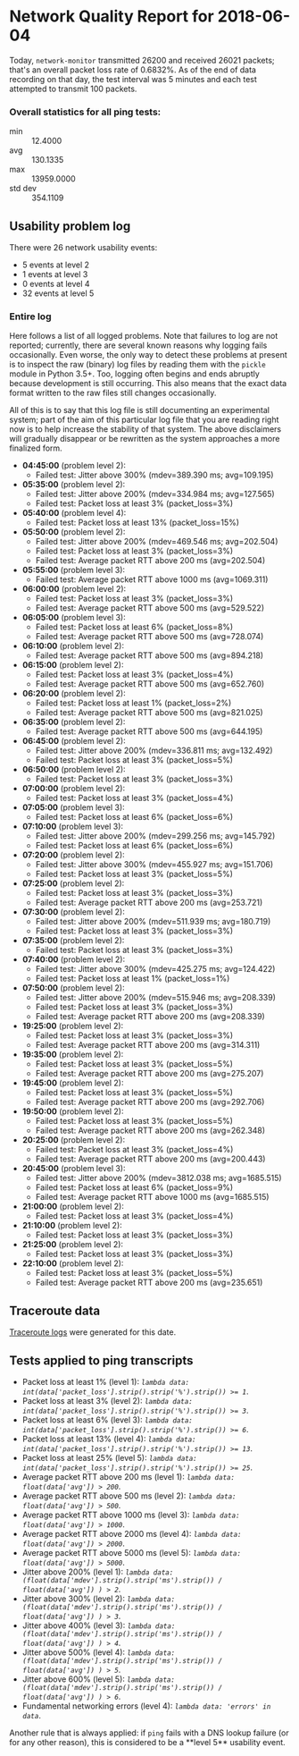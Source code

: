 
# Network Quality Report for 2018-06-04

Today, <code>network-monitor</code> transmitted 26200 and received 26021 packets; that's an overall packet loss rate of 0.6832%. As of the end of data recording on that day, the test interval was 5 minutes and each test attempted to transmit 100 packets.

### Overall statistics for all ping tests:

<dl>
<dt>min</dt><dd>12.4000</dd>
<dt>avg</dt><dd>130.1335</dd>
<dt>max</dt><dd>13959.0000</dd>
<dt>std dev</dt><dd>354.1109</dd>
</dl>


## Usability problem log

There were 26 network usability events:

* 5 events at level 2
* 1 events at level 3
* 0 events at level 4
* 32 events at level 5

### Entire log

Here follows a list of all logged problems. Note that failures to log are not reported; currently,
there are several known reasons why logging fails occasionally. Even worse, the only way to detect these problems at
present is to inspect the raw (binary) log files by reading them with the <code>pickle</code> module in Python 3.5+.
Too, logging often begins and ends abruptly because development is still occurring. This also means that the exact
data format written to the raw files still changes occasionally.

All of this is to say that this log file is still documenting an experimental system; part of the aim of this
particular log file that you are reading right now is to help increase the stability of that system. The above
disclaimers will gradually disappear or be rewritten as the system approaches a more finalized form.

<ul>
<li><strong>04:45:00</strong> (problem level 2):
 <ul>
  <li>Failed test: Jitter above 300% (mdev=389.390 ms; avg=109.195)</li>
 </ul>
</li>
<li><strong>05:35:00</strong> (problem level 2):
 <ul>
  <li>Failed test: Jitter above 200% (mdev=334.984 ms; avg=127.565)</li>
  <li>Failed test: Packet loss at least 3% (packet_loss=3%)</li>
 </ul>
</li>
<li><strong>05:40:00</strong> (problem level 4):
 <ul>
  <li>Failed test: Packet loss at least 13% (packet_loss=15%)</li>
 </ul>
</li>
<li><strong>05:50:00</strong> (problem level 2):
 <ul>
  <li>Failed test: Jitter above 200% (mdev=469.546 ms; avg=202.504)</li>
  <li>Failed test: Packet loss at least 3% (packet_loss=3%)</li>
  <li>Failed test: Average packet RTT above 200 ms (avg=202.504)</li>
 </ul>
</li>
<li><strong>05:55:00</strong> (problem level 3):
 <ul>
  <li>Failed test: Average packet RTT above 1000 ms (avg=1069.311)</li>
 </ul>
</li>
<li><strong>06:00:00</strong> (problem level 2):
 <ul>
  <li>Failed test: Packet loss at least 3% (packet_loss=3%)</li>
  <li>Failed test: Average packet RTT above 500 ms (avg=529.522)</li>
 </ul>
</li>
<li><strong>06:05:00</strong> (problem level 3):
 <ul>
  <li>Failed test: Packet loss at least 6% (packet_loss=8%)</li>
  <li>Failed test: Average packet RTT above 500 ms (avg=728.074)</li>
 </ul>
</li>
<li><strong>06:10:00</strong> (problem level 2):
 <ul>
  <li>Failed test: Average packet RTT above 500 ms (avg=894.218)</li>
 </ul>
</li>
<li><strong>06:15:00</strong> (problem level 2):
 <ul>
  <li>Failed test: Packet loss at least 3% (packet_loss=4%)</li>
  <li>Failed test: Average packet RTT above 500 ms (avg=652.760)</li>
 </ul>
</li>
<li><strong>06:20:00</strong> (problem level 2):
 <ul>
  <li>Failed test: Packet loss at least 1% (packet_loss=2%)</li>
  <li>Failed test: Average packet RTT above 500 ms (avg=821.025)</li>
 </ul>
</li>
<li><strong>06:35:00</strong> (problem level 2):
 <ul>
  <li>Failed test: Average packet RTT above 500 ms (avg=644.195)</li>
 </ul>
</li>
<li><strong>06:45:00</strong> (problem level 2):
 <ul>
  <li>Failed test: Jitter above 200% (mdev=336.811 ms; avg=132.492)</li>
  <li>Failed test: Packet loss at least 3% (packet_loss=5%)</li>
 </ul>
</li>
<li><strong>06:50:00</strong> (problem level 2):
 <ul>
  <li>Failed test: Packet loss at least 3% (packet_loss=3%)</li>
 </ul>
</li>
<li><strong>07:00:00</strong> (problem level 2):
 <ul>
  <li>Failed test: Packet loss at least 3% (packet_loss=4%)</li>
 </ul>
</li>
<li><strong>07:05:00</strong> (problem level 3):
 <ul>
  <li>Failed test: Packet loss at least 6% (packet_loss=6%)</li>
 </ul>
</li>
<li><strong>07:10:00</strong> (problem level 3):
 <ul>
  <li>Failed test: Jitter above 200% (mdev=299.256 ms; avg=145.792)</li>
  <li>Failed test: Packet loss at least 6% (packet_loss=6%)</li>
 </ul>
</li>
<li><strong>07:20:00</strong> (problem level 2):
 <ul>
  <li>Failed test: Jitter above 300% (mdev=455.927 ms; avg=151.706)</li>
  <li>Failed test: Packet loss at least 3% (packet_loss=5%)</li>
 </ul>
</li>
<li><strong>07:25:00</strong> (problem level 2):
 <ul>
  <li>Failed test: Packet loss at least 3% (packet_loss=3%)</li>
  <li>Failed test: Average packet RTT above 200 ms (avg=253.721)</li>
 </ul>
</li>
<li><strong>07:30:00</strong> (problem level 2):
 <ul>
  <li>Failed test: Jitter above 200% (mdev=511.939 ms; avg=180.719)</li>
  <li>Failed test: Packet loss at least 3% (packet_loss=3%)</li>
 </ul>
</li>
<li><strong>07:35:00</strong> (problem level 2):
 <ul>
  <li>Failed test: Packet loss at least 3% (packet_loss=3%)</li>
 </ul>
</li>
<li><strong>07:40:00</strong> (problem level 2):
 <ul>
  <li>Failed test: Jitter above 300% (mdev=425.275 ms; avg=124.422)</li>
  <li>Failed test: Packet loss at least 1% (packet_loss=1%)</li>
 </ul>
</li>
<li><strong>07:50:00</strong> (problem level 2):
 <ul>
  <li>Failed test: Jitter above 200% (mdev=515.946 ms; avg=208.339)</li>
  <li>Failed test: Packet loss at least 3% (packet_loss=3%)</li>
  <li>Failed test: Average packet RTT above 200 ms (avg=208.339)</li>
 </ul>
</li>
<li><strong>19:25:00</strong> (problem level 2):
 <ul>
  <li>Failed test: Packet loss at least 3% (packet_loss=3%)</li>
  <li>Failed test: Average packet RTT above 200 ms (avg=314.311)</li>
 </ul>
</li>
<li><strong>19:35:00</strong> (problem level 2):
 <ul>
  <li>Failed test: Packet loss at least 3% (packet_loss=5%)</li>
  <li>Failed test: Average packet RTT above 200 ms (avg=275.207)</li>
 </ul>
</li>
<li><strong>19:45:00</strong> (problem level 2):
 <ul>
  <li>Failed test: Packet loss at least 3% (packet_loss=5%)</li>
  <li>Failed test: Average packet RTT above 200 ms (avg=292.706)</li>
 </ul>
</li>
<li><strong>19:50:00</strong> (problem level 2):
 <ul>
  <li>Failed test: Packet loss at least 3% (packet_loss=5%)</li>
  <li>Failed test: Average packet RTT above 200 ms (avg=262.348)</li>
 </ul>
</li>
<li><strong>20:25:00</strong> (problem level 2):
 <ul>
  <li>Failed test: Packet loss at least 3% (packet_loss=4%)</li>
  <li>Failed test: Average packet RTT above 200 ms (avg=200.443)</li>
 </ul>
</li>
<li><strong>20:45:00</strong> (problem level 3):
 <ul>
  <li>Failed test: Jitter above 200% (mdev=3812.038 ms; avg=1685.515)</li>
  <li>Failed test: Packet loss at least 6% (packet_loss=9%)</li>
  <li>Failed test: Average packet RTT above 1000 ms (avg=1685.515)</li>
 </ul>
</li>
<li><strong>21:00:00</strong> (problem level 2):
 <ul>
  <li>Failed test: Packet loss at least 3% (packet_loss=4%)</li>
 </ul>
</li>
<li><strong>21:10:00</strong> (problem level 2):
 <ul>
  <li>Failed test: Packet loss at least 3% (packet_loss=3%)</li>
 </ul>
</li>
<li><strong>21:25:00</strong> (problem level 2):
 <ul>
  <li>Failed test: Packet loss at least 3% (packet_loss=3%)</li>
 </ul>
</li>
<li><strong>22:10:00</strong> (problem level 2):
 <ul>
  <li>Failed test: Packet loss at least 3% (packet_loss=5%)</li>
  <li>Failed test: Average packet RTT above 200 ms (avg=235.651)</li>
 </ul>
</li>
</ul>

## Traceroute data

<a href="reports/2018/06/2018-06-04-traceroute.md">Traceroute logs</a> were generated for this date.



## Tests applied to ping transcripts

<ul>
 <li>Packet loss at least 1% (level 1): <i><code>lambda data: int(data['packet_loss'].strip().strip('%').strip()) >= 1</code></i>.</li>
 <li>Packet loss at least 3% (level 2): <i><code>lambda data: int(data['packet_loss'].strip().strip('%').strip()) >= 3</code></i>.</li>
 <li>Packet loss at least 6% (level 3): <i><code>lambda data: int(data['packet_loss'].strip().strip('%').strip()) >= 6</code></i>.</li>
 <li>Packet loss at least 13% (level 4): <i><code>lambda data: int(data['packet_loss'].strip().strip('%').strip()) >= 13</code></i>.</li>
 <li>Packet loss at least 25% (level 5): <i><code>lambda data: int(data['packet_loss'].strip().strip('%').strip()) >= 25</code></i>.</li>
 <li>Average packet RTT above 200 ms (level 1): <i><code>lambda data: float(data['avg']) > 200</code></i>.</li>
 <li>Average packet RTT above 500 ms (level 2): <i><code>lambda data: float(data['avg']) > 500</code></i>.</li>
 <li>Average packet RTT above 1000 ms (level 3): <i><code>lambda data: float(data['avg']) > 1000</code></i>.</li>
 <li>Average packet RTT above 2000 ms (level 4): <i><code>lambda data: float(data['avg']) > 2000</code></i>.</li>
 <li>Average packet RTT above 5000 ms (level 5): <i><code>lambda data: float(data['avg']) > 5000</code></i>.</li>
 <li>Jitter above 200% (level 1): <i><code>lambda data: (float(data['mdev'].strip().strip('ms').strip()) / float(data['avg']) ) > 2</code></i>.</li>
 <li>Jitter above 300% (level 2): <i><code>lambda data: (float(data['mdev'].strip().strip('ms').strip()) / float(data['avg']) ) > 3</code></i>.</li>
 <li>Jitter above 400% (level 3): <i><code>lambda data: (float(data['mdev'].strip().strip('ms').strip()) / float(data['avg']) ) > 4</code></i>.</li>
 <li>Jitter above 500% (level 4): <i><code>lambda data: (float(data['mdev'].strip().strip('ms').strip()) / float(data['avg']) ) > 5</code></i>.</li>
 <li>Jitter above 600% (level 5): <i><code>lambda data: (float(data['mdev'].strip().strip('ms').strip()) / float(data['avg']) ) > 6</code></i>.</li>
 <li>Fundamental networking errors (level 4): <i><code>lambda data: 'errors' in data</code></i>.</li>
</ul>
Another rule that is always applied: if <code>ping</code> fails with a DNS lookup failure (or for any other reason), this is considered to be a **level 5** usability event.
